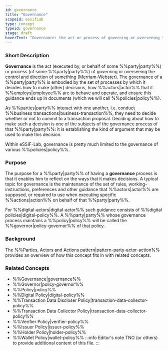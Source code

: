 ```yaml
---
id: governance
title: "Governance"
scopeid: essifLab
type: concept
typeid: governance
stage: draft
hoverText: "Governance: the act or process of governing or overseeing the control and direction of something (Merriam-Webster)."
---
```


### Short Description
**Governance** is the act (executed by, or behalf of some %%party|party%%) or process (of some %%party|party%%) of governing or overseeing the control and direction of something ([Merriam-Webster](https://www.merriam-webster.com/dictionary/governance)). The governance of a %%party|party%% is embodied by the set of processes by which it decides how to make (other) decisions, how %%actors|actor%% that it %%employs|employee%% are to behave and operate, and ensure this guidance ends up in documents (which we will call %%policies|policy%%).

As %%parties|party%% interact with one another, i.e. conduct %%business transactions|business-transaction%%, they need to decide whether or not to commit to a transaction proposal. Deciding about how to make such a decision is one of the subjects of the governance process of that %%party|party%%: it is establishing the kind of argument that may be used to make this decision.

Within eSSIF-Lab, governance is pretty much limited to the governance of various %%policies|policy%%.

### Purpose
The purpose for a %%party|party%% of having a **governance** process is that it enables him to reflect on the ways that it makes decisions. A typical topic for governance is the maintenance of the set of rules, working-instructions, preferences and other guidance that %%actors|actor%% are supposed, or required to use when executing specific %%actions|action%% on behalf of that %%party|party%%. 

For %%digital-actors|digital-actor%% such guidance consists of %%digital policies|digital-policy%%. A %%party|party%% whose governance process maintains a %%policy|policy%% will be called the %%governor|policy-governor%% of that policy.

### Background
The %%Parties, Actors and Actions pattern|pattern-party-actor-action%% provides an overview of how this concept fits in with related concepts.

### Related Concepts
- %%Governance|governance%%
- %%Governor|policy-governor%%
- %%Policy|policy%%
- %%Digital Policy|digital-policy%%
- %%Transaction Data Discloser Policy|transaction-data-collector-policy%%
- %%Transaction Data Collector Policy|transaction-data-collector-policy%%
- %%Verifier Policy|verifier-policy%%
- %%Issuer Policy|issuer-policy%%
- %%Holder Policy|holder-policy%%
- %%Wallet Policy|wallet-policy%%
:::info Editor's note
TNO (or others) to provide additional content of this file.
:::
